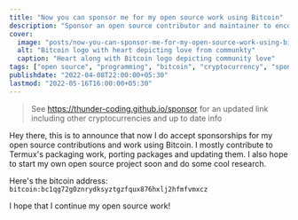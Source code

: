 ```yaml
---
title: "Now you can sponsor me for my open source work using Bitcoin"
description: "Sponsor an open source contributor and maintainer to encourage them!"
cover:
  image: "posts/now-you-can-sponsor-me-for-my-open-source-work-using-bitcoin.jpg"
  alt: "Bitcoin logo with heart depicting love from communkty"
  caption: "Heart along with Bitcoin logo depicting community love"
tags: ["open source", "programming", "bitcoin", "cryptocurrency", "sponsor"]
publishdate: "2022-04-08T22:00:00+05:30"
lastmod: "2022-05-16T16:00:00+05:30"
---
```


> See https://thunder-coding.github.io/sponsor for an updated link including other cryptocurrencies and up to date info

Hey there, this is to announce that now I do accept sponsorships for my open source contributions and work using Bitcoin. I mostly contribute to Termux's packaging work, porting packages and updating them. I also hope to start my own open source project soon and do some cool research.

Here's the bitcoin address: `bitcoin:bc1qg72g0znrydksyztgzfqux876hxlj2hfmfvmxcz`

I hope that I continue my open source work!
